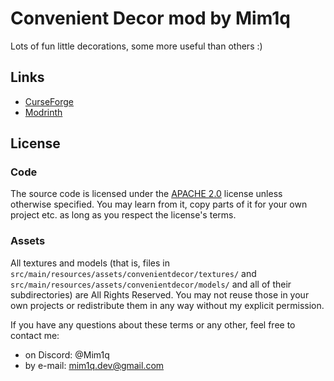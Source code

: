 # Convenient Decor mod by Mim1q

Lots of fun little decorations, some more useful than others :)

## Links

- [CurseForge](https://www.curseforge.com/minecraft/mc-mods/convenient-decor)
- [Modrinth](https://modrinth.com/mod/convenient-decor)

## License

### Code
The source code is licensed under the [APACHE 2.0](https://www.apache.org/licenses/LICENSE-2.0.html) license unless otherwise specified.  You may learn from it, copy parts of it for your own project etc. as long as you respect the license's terms.

### Assets
All textures and models (that is, files in `src/main/resources/assets/convenientdecor/textures/` and `src/main/resources/assets/convenientdecor/models/` and all of their subdirectories) are All Rights Reserved. You may not reuse those in your own projects or redistribute them in any way without my explicit permission.

If you have any questions about these terms or any other, feel free to contact me:
- on Discord: @Mim1q
- by e-mail: [mim1q.dev@gmail.com](mailto:mim1q.dev@gmail.com)
